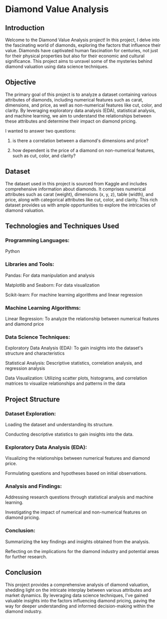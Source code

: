 # Diamond Value Analysis

## Introduction

Welcome to the Diamond Value Analysis project! In this project, I delve into the fascinating world of diamonds, exploring the factors that influence their value. Diamonds have captivated human fascination for centuries, not just for their physical properties but also for their economic and cultural significance. This project aims to unravel some of the mysteries behind diamond valuation using data science techniques.

## Objective

The primary goal of this project is to analyze a dataset containing various attributes of diamonds, including numerical features such as carat, dimensions, and price, as well as non-numerical features like cut, color, and clarity. By leveraging exploratory data analysis (EDA), statistical analysis, and machine learning, we aim to understand the relationships between these attributes and determine their impact on diamond pricing.

I wanted to answer two questions:

1) is there a correlation between a diamond's dimensions and price?

2) how dependent is the price of a diamond on non-numerical features, such as cut, color, and clarity?

## Dataset

The dataset used in this project is sourced from Kaggle and includes comprehensive information about diamonds. It comprises numerical attributes such as carat (weight), dimensions (x, y, z), table (width), and price, along with categorical attributes like cut, color, and clarity. This rich dataset provides us with ample opportunities to explore the intricacies of diamond valuation.

## Technologies and Techniques Used

### Programming Languages:

Python

### Libraries and Tools:

Pandas: For data manipulation and analysis

Matplotlib and Seaborn: For data visualization

Scikit-learn: For machine learning algorithms and linear regression

### Machine Learning Algorithms:

Linear Regression: To analyze the relationship between numerical features and diamond price

### Data Science Techniques:

Exploratory Data Analysis (EDA): To gain insights into the dataset's structure and characteristics

Statistical Analysis: Descriptive statistics, correlation analysis, and regression analysis

Data Visualization: Utilizing scatter plots, histograms, and correlation matrices to visualize relationships and patterns in the data

## Project Structure

### Dataset Exploration:

Loading the dataset and understanding its structure.

Conducting descriptive statistics to gain insights into the data.

### Exploratory Data Analysis (EDA):

Visualizing the relationships between numerical features and diamond price.

Formulating questions and hypotheses based on initial observations.

### Analysis and Findings:

Addressing research questions through statistical analysis and machine learning.

Investigating the impact of numerical and non-numerical features on diamond pricing.

### Conclusion:

Summarizing the key findings and insights obtained from the analysis.

Reflecting on the implications for the diamond industry and potential areas for further research.

## Conclusion

This project provides a comprehensive analysis of diamond valuation, shedding light on the intricate interplay between various attributes and market dynamics. By leveraging data science techniques, I've gained valuable insights into the factors influencing diamond pricing, paving the way for deeper understanding and informed decision-making within the diamond industry.
